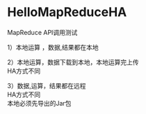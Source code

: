 # HelloMapReduceHA

MapReduce API调用测试  

1）本地运算  ，数据,结果都在本地  

2）本地运算，数据下载到本地，本地运算完上传  
 HA方式不同  
  
3）数据,运算，结果都在远程  
 HA方式不同  
  本地必须先导出的Jar包  

